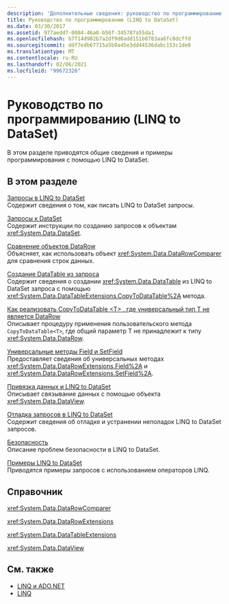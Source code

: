 ```yaml
---
description: 'Дополнительные сведения: руководство по программированию (LINQ to DataSet)'
title: Руководство по программированию (LINQ to DataSet)
ms.date: 03/30/2017
ms.assetid: 977aedd7-0084-46a0-b56f-345787a55da1
ms.openlocfilehash: b7f14d902b7a2df9d6add151b8783aa6fc0dcffd
ms.sourcegitcommit: ddf7edb67715a5b9a45e3dd44536dabc153c1de0
ms.translationtype: MT
ms.contentlocale: ru-RU
ms.lasthandoff: 02/06/2021
ms.locfileid: "99672326"
---
```

# <a name="programming-guide-linq-to-dataset"></a>Руководство по программированию (LINQ to DataSet)

В этом разделе приводятся общие сведения и примеры программирования с помощью LINQ to DataSet.  
  
## <a name="in-this-section"></a>В этом разделе  

 [Запросы в LINQ to DataSet](queries-in-linq-to-dataset.md)  
 Содержит сведения о том, как писать LINQ to DataSet запросы.  
  
 [Запросы к DataSet](querying-datasets-linq-to-dataset.md)  
 Содержит инструкции по созданию запросов к объектам <xref:System.Data.DataSet>.  
  
 [Сравнение объектов DataRow](comparing-datarows-linq-to-dataset.md)  
 Объясняет, как использовать объект <xref:System.Data.DataRowComparer> для сравнения строк данных.  
  
 [Создание DataTable из запроса](creating-a-datatable-from-a-query-linq-to-dataset.md)  
 Содержит сведения о создании <xref:System.Data.DataTable> из LINQ to DataSet запроса с помощью <xref:System.Data.DataTableExtensions.CopyToDataTable%2A> метода.  
  
 [Как реализовать CopyToDataTable \<T> , где универсальный тип T не является DataRow](implement-copytodatatable-where-type-not-a-datarow.md)  
 Описывает процедуру применения пользовательского метода `CopyToDataTable<T>`, где общий параметр T не принадлежит к типу <xref:System.Data.DataRow>.  
  
 [Универсальные методы Field и SetField](generic-field-and-setfield-methods-linq-to-dataset.md)  
 Предоставляет сведения об универсальных методах <xref:System.Data.DataRowExtensions.Field%2A> и <xref:System.Data.DataRowExtensions.SetField%2A>.  
  
 [Привязка данных и LINQ to DataSet](data-binding-and-linq-to-dataset.md)  
 Описывает связывание данных с помощью объекта <xref:System.Data.DataView>.  
  
 [Отладка запросов в LINQ to DataSet](debugging-linq-to-dataset-queries.md)  
 Содержит сведения об отладке и устранении неполадок LINQ to DataSet запросов.  
  
 [Безопасность](security-linq-to-dataset.md)  
 Описание проблем безопасности в LINQ to DataSet.  
  
 [Примеры LINQ to DataSet](linq-to-dataset-examples.md)  
 Приводятся примеры запросов с использованием операторов LINQ.  
  
## <a name="reference"></a>Справочник  

 <xref:System.Data.DataRowComparer>  
  
 <xref:System.Data.DataRowExtensions>  
  
 <xref:System.Data.DataTableExtensions>  
  
 <xref:System.Data.DataView>  
  
## <a name="see-also"></a>См. также

- [LINQ и ADO.NET](linq-and-ado-net.md)
- [LINQ](../../../csharp/programming-guide/concepts/linq/index.md)

